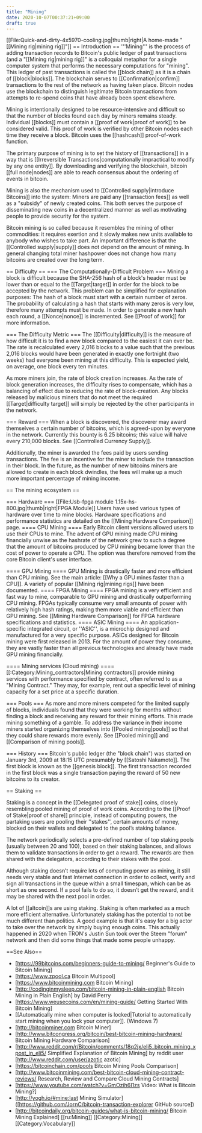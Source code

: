 ```yaml
---
title: "Mining"
date: 2020-10-07T00:37:21+09:00
draft: true
---
```


<!-- This page is designed to be short and simple! It should provide only a very brief explanation of things that have their own page and should link to other pages whenever possible. This page should serve as an entry point and a place to organize most of our mining articles. Thank You! (-Atheros) -->
[[File:Quick-and-dirty-4x5970-cooling.jpg|thumb|right|A home-made "[[Mining rig|mining rig]]"]]
== Introduction ==
'''Mining''' is the process of adding transaction records to Bitcoin's public ledger of past transactions (and a "[[Mining rig|mining rig]]" is a colloquial metaphor for a single computer system that performs the necessary computations for "mining".
This ledger of past transactions is called the [[block chain]] as it is a chain of [[block|blocks]].
The blockchain serves to [[Confirmation|confirm]] transactions to the rest of the network as having taken place.
Bitcoin nodes use the blockchain to distinguish legitimate Bitcoin transactions from attempts to re-spend coins that have already been spent elsewhere.

Mining is intentionally designed to be resource-intensive and difficult so that the number of blocks found each day by miners remains steady. Individual [[blocks]] must contain a [[proof of work|proof of work]] to be considered valid. This proof of work is verified by other Bitcoin nodes each time they receive a block. Bitcoin uses the [[hashcash]] proof-of-work function.

The primary purpose of mining is to set the history of [[transactions]] in a way that is [[Irreversible Transactions|computationally impractical to modify by any one entity]]. By downloading and verifying the blockchain, bitcoin [[full node|nodes]] are able to reach consensus about the ordering of events in bitcoin.

Mining is also the mechanism used to [[Controlled supply|introduce Bitcoins]] into the system:
Miners are paid any [[transaction fees]] as well as a "subsidy" of newly created coins.
This both serves the purpose of disseminating new coins in a decentralized manner as well as motivating people to provide security for the system.

Bitcoin mining is so called because it resembles the mining of other commodities:
it requires exertion and it slowly makes new units available to anybody who wishes to take part. An important difference is that the [[Controlled supply|supply]] does not depend on the amount of mining. In general changing total miner hashpower does not change how many bitcoins are created over the long term.

== Difficulty ==
=== The Computationally-Difficult Problem ===
Mining a block is difficult because the SHA-256 hash of a block's header must be lower than or equal to the [[Target|target]] in order for the block to be accepted by the network. This problem can be simplified for explanation purposes: The hash of a block must start with a certain number of zeros. The probability of calculating a hash that starts with many zeros is very low, therefore many attempts must be made. In order to generate a new hash each round, a [[Nonce|nonce]] is incremented. See [[Proof of work]] for more information.

=== The Difficulty Metric ===
The [[Difficulty|difficulty]] is the measure of how difficult it is to find a new block compared to the easiest it can ever be. The rate is recalculated every 2,016 blocks to a value such that the previous 2,016 blocks would have been generated in exactly one fortnight (two weeks) had everyone been mining at this difficulty. This is expected yield, on average, one block every ten minutes.

As more miners join, the rate of block creation increases. As the rate of block generation increases, the difficulty rises to compensate, which has a balancing of effect due to reducing the rate of block-creation. Any blocks released by malicious miners that do not meet the required [[Target|difficulty target]] will simply be rejected by the other participants in the network.

=== Reward ===
When a block is discovered, the discoverer may award themselves a certain number of bitcoins, which is agreed-upon by everyone in the network. Currently this bounty is 6.25 bitcoins; this value will halve every 210,000 blocks. See [[Controlled Currency Supply]].

Additionally, the miner is awarded the fees paid by users sending transactions. The fee is an incentive for the miner to include the transaction in their block. In the future, as the number of new bitcoins miners are allowed to create in each block dwindles, the fees will make up a much more important percentage of mining income.

== The mining ecosystem ==

=== Hardware ===
[[File:Usb-fpga module 1.15x-hs-800.jpg|thumb|right|FPGA Module]]
Users have used various types of hardware over time to mine blocks. Hardware specifications and performance statistics are detailed on the [[Mining Hardware Comparison]] page.
==== CPU Mining ==== 
Early Bitcoin client versions allowed users to use their CPUs to mine. The advent of GPU mining made CPU mining financially unwise as the hashrate of the network grew to such a degree that the amount of bitcoins produced by CPU mining became lower than the cost of power to operate a CPU. The option was therefore removed from the core Bitcoin client's user interface.

==== GPU Mining ====
GPU Mining is drastically faster and more efficient than CPU mining. See the main article: [[Why a GPU mines faster than a CPU]]. A variety of popular [[Mining rig|mining rigs]] have been documented.
==== FPGA Mining ====
FPGA mining is a very efficient and fast way to mine, comparable to GPU mining and drastically outperforming CPU mining. FPGAs typically consume very small amounts of power with relatively high hash ratings, making them more viable and efficient than GPU mining. See [[Mining Hardware Comparison]] for FPGA hardware specifications and statistics.
==== ASIC Mining ====
An application-specific integrated circuit, or ''ASIC'', is a microchip designed and manufactured for a very specific purpose. ASICs designed for Bitcoin mining were first released in 2013. For the amount of power they consume, they are vastly faster than all previous technologies and already have made GPU mining financially.

==== Mining services (Cloud mining) ====
[[:Category:Mining_contractors|Mining contractors]] provide mining services with performance specified by contract, often referred to as a "Mining Contract." They may, for example, rent out a specific level of mining capacity for a set price at a specific duration.

=== Pools ===
As more and more miners competed for the limited supply of blocks, individuals found that they were working for months without finding a block and receiving any reward for their mining efforts. This made mining something of a gamble. To address the variance in their income miners started organizing themselves into [[Pooled mining|pools]] so that they could share rewards more evenly. See [[Pooled mining]] and [[Comparison of mining pools]].

=== History ===
Bitcoin's public ledger (the "block chain") was started on January 3rd, 2009 at 18:15 UTC presumably by [[Satoshi Nakamoto]]. The first block is known as the [[genesis block]]. The first transaction recorded in the first block was a single transaction paying the reward of 50 new bitcoins to its creator.

== Staking ==

Staking is a concept in the [[Delegated proof of stake]] coins, closely resembling pooled mining of proof of work coins. According to the [[Proof of Stake|proof of share]] principle, instead of computing powers, the partaking users are pooling their ''stakes'', certain amounts of money, blocked on their wallets and delegated to the pool’s staking balance.

The network periodically selects a pre-defined number of top staking pools (usually between 20 and 100), based on their staking balances, and allows them to validate transactions in order to get a reward. The rewards are then shared with the delegators, according to their stakes with the pool.

Although staking doesn’t require lots of computing power as mining, it still needs very stable and fast Internet connection in order to collect, verify and sign all transactions in the queue within a small timespan, which can be as short as one second. If a pool fails to do so, it doesn’t get the reward, and it may be shared with the next pool in order.

A lot of [[altcoin]]s are using staking. Staking is often marketed as a much more efficient alternative. Unfortunately staking has the potential to not be much different than politics. A good example is that it's easy for a big actor to take over the network by simply buying enough coins. This actually happened in 2020 when TRON's Justin Sun took over the Steem "forum" network and then did some things that made some people unhappy. 

==See Also==

* [https://99bitcoins.com/beginners-guide-to-mining/ Beginner's Guide to Bitcoin Mining]
* [https://www.zpool.ca Bitcoin Multipool]
* [https://www.bitcoinmining.com Bitcoin Mining]
* [http://codinginmysleep.com/bitcoin-mining-in-plain-english Bitcoin Mining in Plain English] by David Perry
* [https://www.weusecoins.com/en/mining-guide/ Getting Started With Bitcoin Mining]
* [[Automatically mine when computer is locked|Tutorial to automatically start mining when you lock your computer]]. (Windows 7)
* [http://bitcoinminer.com Bitcoin Miner]
* [http://www.bitcongress.org/bitcoin/best-bitcoin-mining-hardware/ Bitcoin Mining Hardware Comparison]
* [http://www.reddit.com/r/Bitcoin/comments/18q2jx/eli5_bitcoin_mining_xpost_in_eli5/ Simplified Explanation of Bitcoin Mining] by reddit user [http://www.reddit.com/user/azotic azotic]
* [https://bitcoinchain.com/pools Bitcoin Mining Pools Comparison]
* [http://www.bitcoinmining.com/best-bitcoin-cloud-mining-contract-reviews/ Research, Review and Compare Cloud Mining Contracts]
* [https://www.youtube.com/watch?v=GmOzih6I1zs Video: What is Bitcoin Mining?] 
* [http://yogh.io/#mine:last Mining Simulator] ([https://github.com/JornC/bitcoin-transaction-explorer GitHub source])
* [http://bitcoindaily.org/bitcoin-guides/what-is-bitcoin-mining/ Bitcoin Mining Explained]
[[ru:Mining]]
[[Category:Mining]][[Category:Vocabulary]]
